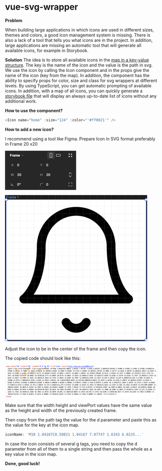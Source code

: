 # vue-svg-wrapper
**Problem**

When building large applications in which icons are used in different sizes, themes and colors, a good icon management system is missing. There is also a lack of a tool that tells you what icons are in the project. In addition, large applications are missing an automatic tool that will generate all available icons, for example in Storybook.

**Solution**
The idea is to store all available icons in the [map in a key-value structure](https://github.com/PawelNackiewicz/vue-svg-wrapper/blob/main/src/components/Icons.ts). The key is the name of the icon and the value is the path in svg. We use the icon by calling the Icon component and in the props give the name of the icon (key from the map). In addition, the component has the ability to specify props for color, size and class for svg wrappers at different levels.
By using TypeScript, you can get automatic prompting of available icons. In addition, with a map of all icons, you can quickly generate a [storybook file](https://github.com/PawelNackiewicz/vue-svg-wrapper/blob/main/src/components/Icons.stories.ts) that will display an always up-to-date list of icons without any additional work.

**How to use the component?**
```js
<Icon name="home" :size="124" :color="'#ff0021'" />
```

**How to add a new icon?**

I recommend using a tool like Figma. 
Prepare Icon in SVG format preferably in Frame 20 x20

![enter image description here](https://github.com/PawelNackiewicz/vue-svg-wrapper/blob/main/docs/2.png)

![Prepare the icon in SVG format](https://github.com/PawelNackiewicz/vue-svg-wrapper/blob/main/docs/1.png)

Adjust the icon to be in the center of the frame and then copy the icon.

The copied code should look like this:

![enter image description here](https://github.com/PawelNackiewicz/vue-svg-wrapper/blob/main/docs/4.png)

Make sure that the width height and viewPort values have the same value as the height and width of the previously created frame.

Then copy from the path tag the value for the d parameter and paste this as the value for the key at the icon map.
```js
iconName: 'M10 1.04167C8.50821 1.04167 7.07747 1.6343 6.0225...'
```
In case the icon consists of several g tags, you need to copy the d parameter from all of them to a single string and then pass the whole as a key value in the icon map. 

**Done, good luck!**
